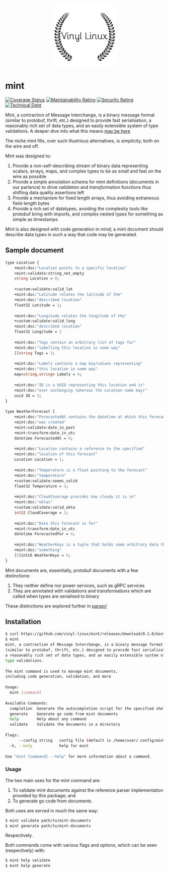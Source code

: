 <p align="center">
  <img src="docs/logo.png" />
</p>

# mint

[![Coverage Status](https://coveralls.io/repos/github/vinyl-linux/mint/badge.svg?branch=main)](https://coveralls.io/github/vinyl-linux/mint?branch=main)
[![Maintainability Rating](https://sonarcloud.io/api/project_badges/measure?project=vinyl-linux_mint&metric=sqale_rating)](https://sonarcloud.io/dashboard?id=vinyl-linux_mint)
[![Security Rating](https://sonarcloud.io/api/project_badges/measure?project=vinyl-linux_mint&metric=security_rating)](https://sonarcloud.io/dashboard?id=vinyl-linux_mint)
[![Technical Debt](https://sonarcloud.io/api/project_badges/measure?project=vinyl-linux_mint&metric=sqale_index)](https://sonarcloud.io/dashboard?id=vinyl-linux_mint)

Mint, a contraction of Message Interchange, is a binary message format (similar to protobuf, thrift, etc.) designed to provide fast serialisation, a reasonably rich set of data types, and an easily extensible system of type validations. A deeper dive into what this means [may be here](docs/scheme.md)

The niche mint fills, over such illustrious alternatives, is simplicity; both on the wire and off.

Mint was designed to:

1. Provide a non-self-describing stream of binary data representing scalars, arrays, maps, and complex types to be as small and fast on the wire as possible
2. Provide a simple annotation schema for mint definitions (documents in our parlance) to drive _validation_ and _transformation_ functions thus shifting data quality assertions left
3. Provide a mechanism for fixed length arrays, thus avoiding extraneous field-length bytes
4. Provide a rich set of datatypes, avoiding the complexity tools like protobuf bring with imports, and complex nested types for something as simple as timestamps

Mint is also designed with code generation in mind; a mint document should describe data types in such a way that code may be generated.

## Sample document

```protobuf
type Location {
    +mint:doc:"Location points to a specific location"
    +mint:validate:string_not_empty
    string Location = 0;

    +custom:validate:valid_lat
    +mint:doc:"Latitude relates the latitude of the"
    +mint:doc:"described location"
    float32 Latitude = 1;

    +mint:doc:"Longitude relates the longitude of the"
    +custom:validate:valid_long
    +mint:doc:"described location"
    float32 Longitude = 2

    +mint:doc:"Tags contain an arbitrary list of tags for"
    +mint:doc:"labelling this location in some way"
    []string Tags = 3;

    +mint:doc:"Labels contains a map key/values representing"
    +mint:doc:"this location in some way"
    map<string,string> Labels = 4;

    +mint:doc:"ID is a UUID representing this location and is"
    +mint:doc:"ever unchanging (whereas the Location name may)"
    uuid ID = 5;
}

type WeatherForecast {
    +mint:doc:"ForecastedAt contains the datetime at which this forecast"
    +mint:doc:"was created"
    +mint:validate:date_in_past
    +mint:transform:date_in_utc
    datetime ForecastedAt = 0;

    +mint:doc:"Location contains a reference to the specified"
    +mint:doc:"location of this forecast"
    Location Location = 1;

    +mint:doc:"Temperature is a float pointing to the forecast"
    +mint:doc:"temperature"
    +custom:validate:seems_valid
    float32 Temperature = 3;

    +mint:doc:"CloudCoverage provides how cloudy it is in"
    +mint:doc:"oktas"
    +custom:validate:valid_okta
    int32 CloudCoverage = 2;

    +mint:doc:"Date this forecast is for"
    +mint:transform:date_in_utc
    datetime ForecastedFor = 4;

    +mint:doc:"WeatherKeys is a tuple that holds some arbitrary data that means..."
    +mint:doc:"something"
    [5]int16 WeatherKeys = 5;
}
```

Mint documents are, essentially, protobuf documents with a few distinctions:

1. They neither define nor power services, such as gRPC services
2. They are annotated with validations and transformations which are called when types are serialised to binary

These distinctions are explored further in [parser/](parser/)

## Installation

```bash
$ curl https://github.com/vinyl-linux/mint/releases/download/0.1.0/mint -o /usr/local/bin/mint
$ mint
mint, a contraction of Message Interchange, is a binary message format
(similar to protobuf, thrift, etc.) designed to provide fast serialisation,
a reasonably rich set of data types, and an easily extensible system of
type validations.

The mint command is used to manage mint documents,
including code generation, validation, and more

Usage:
  mint [command]

Available Commands:
  completion  Generate the autocompletion script for the specified shell
  generate    Generate go code from mint documents
  help        Help about any command
  validate    Validate the documents in a directory

Flags:
      --config string   config file (default is /home/user/.config/mint/mint.yaml)
  -h, --help            help for mint

Use "mint [command] --help" for more information about a command.
```

### Usage

The two main uses for the mint command are:

1. To validate mint documents against the reference parser implementation provided by this package; and
2. To generate go code from documents.

Both uses are served in much the same way:

```bash
$ mint validate path/to/mint-documents
$ mint generate path/to/mint-documents
```

Respectively.

Both commands come with various flags and options, which can be seen (respectively) with:

```bash
$ mint help validate
$ mint help generate
```
